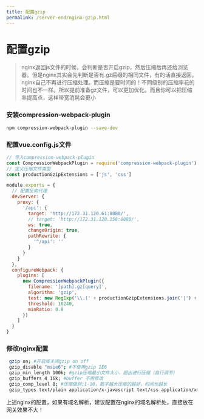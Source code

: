 ```yaml
---
title: 配置gzip
permalink: /server-end/nginx-gzip.html
---
```


# 配置gzip

> nginx返回js文件的时候，会判断是否开启gzip，然后压缩后再还给浏览器。但是nginx其实会先判断是否有.gz后缀的相同文件，有的话直接返回，nginx自己不再进行压缩处理。而压缩是要时间的！不同级别的压缩率花的时间也不一样。所以提前准备gz文件，可以更加优化。而且你可以把压缩率提高点，这样带宽消耗会更小

### 安装compression-webpack-plugin

```bash
npm compression-webpack-plugin --save-dev
```

### 配置vue.config.js文件

```js
// 导入compression-webpack-plugin
const CompressionWebpackPlugin = require('compression-webpack-plugin')
// 定义压缩文件类型
const productionGzipExtensions = ['js', 'css']

module.exports = {
  // 配置反向代理
  devServer: {
    proxy: {
      '/api': {
        target: 'http://172.31.120.61:8080/',
        // target: 'http://172.31.120.158:8080/',
        ws: true,
        changeOrigin: true,
        pathRewrite: {
          '^/api': ''
        }
      }
    }
  },
  configureWebpack: {
    plugins: [
      new CompressionWebpackPlugin({
        filename: '[path].gz[query]',
        algorithm: 'gzip',
        test: new RegExp('\\.(' + productionGzipExtensions.join('|') + ')$'),
        threshold: 10240,
        minRatio: 0.8
      })
    ]
  }
}
```

### 修改nginx配置

```bash
 gzip on; #开启或关闭gzip on off
 gzip_disable "msie6"; #不使用gzip IE6
 gzip_min_length 100k; #gzip压缩最小文件大小，超出进行压缩（自行调节）
 gzip_buffers 4 16k; #buffer 不用修改
 gzip_comp_level 8; #压缩级别:1-10，数字越大压缩的越好，时间也越长
 gzip_types text/plain application/x-javascript text/css application/xml text/javascript application/x-httpd-php image/jpeg image/gif image/png; #  压缩文件类型
```

上述nginx的配置，如果有域名解析，建议配置在nginx的域名解析处，直接放在网关效果不大！
